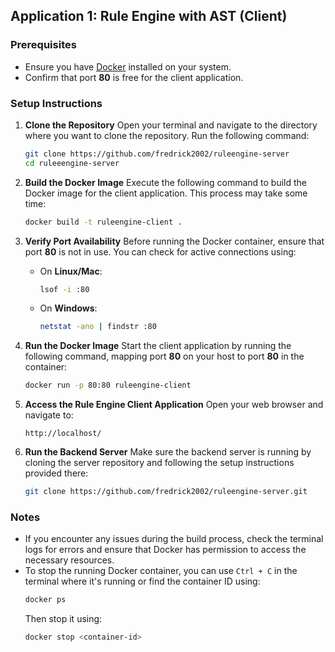 ## Application 1: Rule Engine with AST (Client)

### Prerequisites
- Ensure you have [Docker](https://www.docker.com/get-started) installed on your system.
- Confirm that port **80** is free for the client application.

### Setup Instructions

1. **Clone the Repository**
   Open your terminal and navigate to the directory where you want to clone the repository. Run the following command:
   ```bash
   git clone https://github.com/fredrick2002/ruleengine-server
   cd ruleeengine-server
   ```

2. **Build the Docker Image**
   Execute the following command to build the Docker image for the client application. This process may take some time:
   ```bash
   docker build -t ruleengine-client .
   ```

3. **Verify Port Availability**
   Before running the Docker container, ensure that port **80** is not in use. You can check for active connections using:
   - On **Linux/Mac**:
     ```bash
     lsof -i :80
     ```
   - On **Windows**:
     ```bash
     netstat -ano | findstr :80
     ```

4. **Run the Docker Image**
   Start the client application by running the following command, mapping port **80** on your host to port **80** in the container:
   ```bash
   docker run -p 80:80 ruleengine-client
   ```

5. **Access the Rule Engine Client Application**
   Open your web browser and navigate to:
   ```
   http://localhost/
   ```

6. **Run the Backend Server**
   Make sure the backend server is running by cloning the server repository and following the setup instructions provided there:
   ```bash
   git clone https://github.com/fredrick2002/ruleengine-server.git
   ```

### Notes
- If you encounter any issues during the build process, check the terminal logs for errors and ensure that Docker has permission to access the necessary resources.
- To stop the running Docker container, you can use `Ctrl + C` in the terminal where it's running or find the container ID using:
  ```bash
  docker ps
  ```
  Then stop it using:
  ```bash
  docker stop <container-id>
  ```